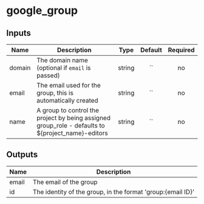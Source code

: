 # google_group

[^]: (autogen_docs_start)

## Inputs

| Name | Description | Type | Default | Required |
|------|-------------|:----:|:-----:|:-----:|
| domain | The domain name (optional if `email` is passed) | string | `` | no |
| email | The email used for the group, this is automatically created | string | `` | no |
| name | A group to control the project by being assigned group_role - defaults to ${project_name}-editors | string | `` | no |

## Outputs

| Name | Description |
|------|-------------|
| email | The email of the group |
| id | The identity of the group, in the format 'group:{email ID}' |

[^]: (autogen_docs_end)